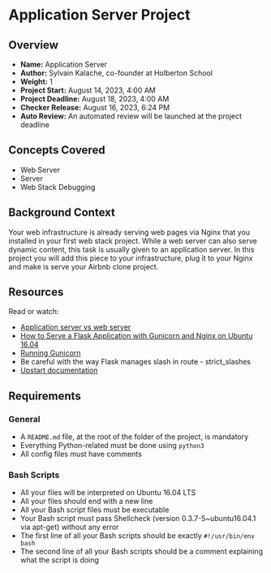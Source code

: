 # Application Server Project

## Overview
- **Name:** Application Server
- **Author:** Sylvain Kalache, co-founder at Holberton School
- **Weight:** 1
- **Project Start:** August 14, 2023, 4:00 AM
- **Project Deadline:** August 18, 2023, 4:00 AM
- **Checker Release:** August 16, 2023, 6:24 PM
- **Auto Review:** An automated review will be launched at the project deadline

## Concepts Covered
- Web Server
- Server
- Web Stack Debugging

## Background Context
Your web infrastructure is already serving web pages via Nginx that you installed in your first web stack project. While a web server can also serve dynamic content, this task is usually given to an application server. In this project you will add this piece to your infrastructure, plug it to your Nginx and make is serve your Airbnb clone project.

## Resources
Read or watch:
- [Application server vs web server](https://example.com)
- [How to Serve a Flask Application with Gunicorn and Nginx on Ubuntu 16.04](https://example.com)
- [Running Gunicorn](https://example.com)
- Be careful with the way Flask manages slash in route - strict_slashes
- [Upstart documentation](https://example.com)

## Requirements
### General
- A `README.md` file, at the root of the folder of the project, is mandatory
- Everything Python-related must be done using `python3`
- All config files must have comments

### Bash Scripts
- All your files will be interpreted on Ubuntu 16.04 LTS
- All your files should end with a new line
- All your Bash script files must be executable
- Your Bash script must pass Shellcheck (version 0.3.7-5~ubuntu16.04.1 via apt-get) without any error
- The first line of all your Bash scripts should be exactly `#!/usr/bin/env bash`
- The second line of all your Bash scripts should be a comment explaining what the script is doing
